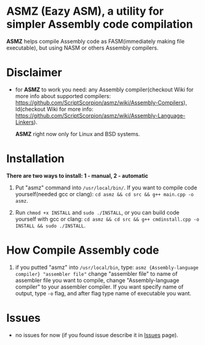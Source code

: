 ASMZ (Eazy ASM), a utility for simpler Assembly code compilation
===================================================================
**ASMZ** helps compile Assembly code as FASM(immediately making file executable), but using NASM or others Assembly compilers. 

# Disclaimer
* for **ASMZ** to work you need: any Assembly compiler(checkout Wiki for more info about supported compilers: https://github.com/ScriptScorpion/asmz/wiki/Assembly-Compilers), ld(checkout Wiki for more info: https://github.com/ScriptScorpion/asmz/wiki/Assembly-Language-Linkers).

  **ASMZ** right now only for Linux and BSD systems.

# Installation
 **There are two ways to install: 1 - manual, 2 - automatic**

1. Put "asmz" command into `/usr/local/bin/`. If you want to compile code yourself(needed gcc or clang): `cd asmz && cd src && g++ main.cpp -o asmz`.

2. Run `chmod +x INSTALL` and `sudo ./INSTALL`, or you can build code yourself with gcc or clang: `cd asmz && cd src && g++ cmdinstall.cpp -o INSTALL && sudo ./INSTALL`.

# How Compile Assembly code

1. if you putted "asmz" into `/usr/local/bin`, type: `asmz {Assembly-language compiler} "assembler file"` change "assembler file" to name of assembler file you want to compile, change "Assembly-language compiler" to your assembler compiler. If you want specify name of output, type `-o` flag, and after flag type name of executable you want.

# Issues

* no issues for now (if you found issue describe it in [Issues](https://github.com/ScriptScorpion/asmz/issues) page).
